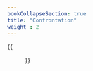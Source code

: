```yaml
---
bookCollapseSection: true
title: "Confrontation"
weight : 2
---
```


{{<figure src="/en/img/goblin_translation.png" link="https://www.instagram.com/etiennesafa/" alt="Translation in progress">}}